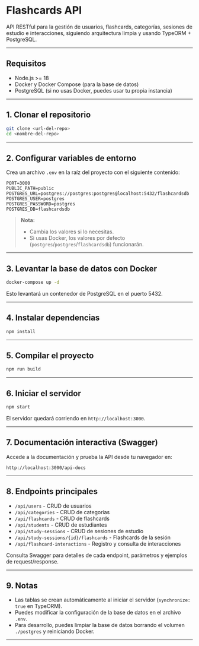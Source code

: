 # Flashcards API

API RESTful para la gestión de usuarios, flashcards, categorías, sesiones de estudio e interacciones, siguiendo arquitectura limpia y usando TypeORM + PostgreSQL.

---

## Requisitos

- Node.js >= 18
- Docker y Docker Compose (para la base de datos)
- PostgreSQL (si no usas Docker, puedes usar tu propia instancia)

---

## 1. Clonar el repositorio

```bash
git clone <url-del-repo>
cd <nombre-del-repo>
```

---

## 2. Configurar variables de entorno

Crea un archivo `.env` en la raíz del proyecto con el siguiente contenido:

```env
PORT=3000
PUBLIC_PATH=public
POSTGRES_URL=postgres://postgres:postgres@localhost:5432/flashcardsdb
POSTGRES_USER=postgres
POSTGRES_PASSWORD=postgres
POSTGRES_DB=flashcardsdb
```

> **Nota:**  
> - Cambia los valores si lo necesitas.  
> - Si usas Docker, los valores por defecto (`postgres`/`postgres`/`flashcardsdb`) funcionarán.

---

## 3. Levantar la base de datos con Docker

```bash
docker-compose up -d
```

Esto levantará un contenedor de PostgreSQL en el puerto 5432.

---

## 4. Instalar dependencias

```bash
npm install
```

---

## 5. Compilar el proyecto

```bash
npm run build
```

---

## 6. Iniciar el servidor

```bash
npm start
```

El servidor quedará corriendo en `http://localhost:3000`.

---

## 7. Documentación interactiva (Swagger)

Accede a la documentación y prueba la API desde tu navegador en:

```
http://localhost:3000/api-docs
```

---

## 8. Endpoints principales

- `/api/users` - CRUD de usuarios
- `/api/categories` - CRUD de categorías
- `/api/flashcards` - CRUD de flashcards
- `/api/students` - CRUD de estudiantes
- `/api/study-sessions` - CRUD de sesiones de estudio
- `/api/study-sessions/{id}/flashcards` - Flashcards de la sesión
- `/api/flashcard-interactions` - Registro y consulta de interacciones

Consulta Swagger para detalles de cada endpoint, parámetros y ejemplos de request/response.

---

## 9. Notas

- Las tablas se crean automáticamente al iniciar el servidor (`synchronize: true` en TypeORM).
- Puedes modificar la configuración de la base de datos en el archivo `.env`.
- Para desarrollo, puedes limpiar la base de datos borrando el volumen `./postgres` y reiniciando Docker.

--- 